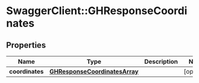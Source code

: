 # SwaggerClient::GHResponseCoordinates

## Properties
Name | Type | Description | Notes
------------ | ------------- | ------------- | -------------
**coordinates** | [**GHResponseCoordinatesArray**](GHResponseCoordinatesArray.md) |  | [optional] 


